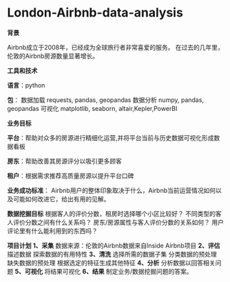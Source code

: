 # London-Airbnb-data-analysis

**背景**

Airbnb成立于2008年，已经成为全球旅行者非常喜爱的服务。
在过去的几年里，伦敦的Airbnb房源数量显著增长。

**工具和技术**

**语言**：python

**包**：
数据加载
requests, pandas, geopandas
数据分析
numpy, pandas, geopandas
可视化
matplotlib, seaborn, altair,Kepler,PowerBI

**业务目标**

**平台**：帮助对众多的房源进行精细化运营,并将平台当前与历史数据可视化形成数据看板

**房东**：帮助改善其房源评分以吸引更多顾客

**租户**：根据需求推荐高质量房源以提升平台口碑

**业务成功标准**：
Airbnb用户的整体印象取决于什么，Airbnb当前运营情况如何以及可能如何改进它，给出有用的见解。

**数据挖掘目标**
根据客人的评价分数，租房时选择哪个小区比较好？
不同类型的客人评价分数之间有什么关系吗？
房东/房源属性与客人评价分数的关系如何？
用户评论里有什么能利用到的东西吗？


**项目计划**
**1、采集**
数据来源：伦敦的Airbnb数据来自Inside Airbnb项目
**2、评估**
描述数据
探索数据的有用特性
**3、清洗**
选择所需的数据子集
分类数据的预处理
缺失数据的预处理
根据选定的特征生成其他特征
**4、分析**
分析数据以回答相关问题
**5、可视化**
将结果可视化
**6、结果**
制定业务/数据挖掘问题的答案。

